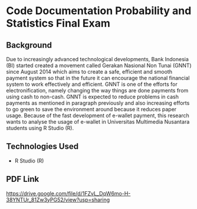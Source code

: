 # Code Documentation Probability and Statistics Final Exam

## Background
Due to increasingly advanced technological developments, Bank Indonesia (BI) started 
created a movement called Gerakan Nasional Non Tunai (GNNT) since August 
2014 which aims to create a safe, efficient and smooth payment system 
so that in the future it can encourage the national financial system to work effectively 
and efficient. GNNT is one of the efforts for electronification, namely changing the way things are done 
payments from using cash to non-cash. GNNT is expected to
reduce problems in cash payments as mentioned in paragraph 
previously and also increasing efforts to go green to save the environment 
around because it reduces paper usage. Because of the fast development of e-wallet payment, this research wants to analyse the usage of e-wallet in Universitas Multimedia Nusantara students using R Studio (R).

## Technologies Used
- R Studio (R)

## PDF Link
https://drive.google.com/file/d/1FZvL_DqW6mo-H-38YNTUr_81Zw3yPG52/view?usp=sharing
